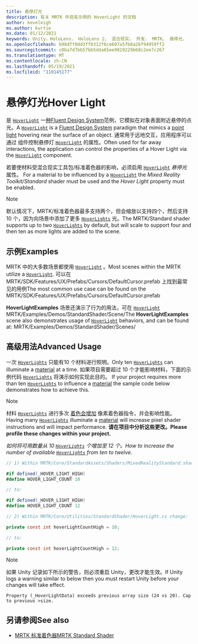 ```yaml
---
title: 悬停灯光
description: 有关 MRTK 中具有示例的 HoverLight 的文档
author: keveleigh
ms.author: kurtie
ms.date: 01/12/2021
keywords: Unity，HoloLens， HoloLens 2， 混合现实， 开发， MRTK， 悬停光，
ms.openlocfilehash: b98dff0dd3ff0312f6ce607a5fb8a26f94959ff2
ms.sourcegitcommit: c0ba7d7bb57bb5dda65ee9019229b68c2ee7c267
ms.translationtype: MT
ms.contentlocale: zh-CN
ms.lasthandoff: 05/19/2021
ms.locfileid: "110145177"
---
```

# <a name="hover-light"></a><span data-ttu-id="7749f-104">悬停灯光</span><span class="sxs-lookup"><span data-stu-id="7749f-104">Hover Light</span></span>

<span data-ttu-id="7749f-105">是 [`HoverLight`](xref:Microsoft.MixedReality.Toolkit.Utilities.HoverLight) 一[种Fluent Design System](https://www.microsoft.com/design/fluent/)范例，它模拟在对象表面[](https://docs.unity3d.com/Manual/Lighting.html)附近悬停的点光。</span><span class="sxs-lookup"><span data-stu-id="7749f-105">A [`HoverLight`](xref:Microsoft.MixedReality.Toolkit.Utilities.HoverLight) is a [Fluent Design System](https://www.microsoft.com/design/fluent/) paradigm that mimics a [point light](https://docs.unity3d.com/Manual/Lighting.html) hovering near the surface of an object.</span></span> <span data-ttu-id="7749f-106">通常用于远地交互，应用程序可以通过 组件控制悬停灯 [`HoverLight`](xref:Microsoft.MixedReality.Toolkit.Utilities.HoverLight) 的属性。</span><span class="sxs-lookup"><span data-stu-id="7749f-106">Often used for far away interactions, the application can control the properties of a Hover Light via the [`HoverLight`](xref:Microsoft.MixedReality.Toolkit.Utilities.HoverLight) component.</span></span>

<span data-ttu-id="7749f-107">若要使材料受混合现实工具包/标准着色器的影响，必须启用 [`HoverLight`](xref:Microsoft.MixedReality.Toolkit.Utilities.HoverLight) *悬停光* 属性。 </span><span class="sxs-lookup"><span data-stu-id="7749f-107">For a material to be influenced by a [`HoverLight`](xref:Microsoft.MixedReality.Toolkit.Utilities.HoverLight) the *Mixed Reality Toolkit/Standard* shader must be used and the *Hover Light* property must be enabled.</span></span>

> [!Note]
> <span data-ttu-id="7749f-108">默认情况下，MRTK/标准着色器最多支持两个，但会缩放以支持四个，然后支持 10 个，因为向场景中添加了更多 [`HoverLights`](xref:Microsoft.MixedReality.Toolkit.Utilities.HoverLight) 光。</span><span class="sxs-lookup"><span data-stu-id="7749f-108">The MRTK/Standard shader supports up to two [`HoverLights`](xref:Microsoft.MixedReality.Toolkit.Utilities.HoverLight) by default, but will scale to support four and then ten as more lights are added to the scene.</span></span>

## <a name="examples"></a><span data-ttu-id="7749f-109">示例</span><span class="sxs-lookup"><span data-stu-id="7749f-109">Examples</span></span>

<span data-ttu-id="7749f-110">MRTK 中的大多数场景都使用 [`HoverLight`](xref:Microsoft.MixedReality.Toolkit.Utilities.HoverLight) 。</span><span class="sxs-lookup"><span data-stu-id="7749f-110">Most scenes within the MRTK utilize a [`HoverLight`](xref:Microsoft.MixedReality.Toolkit.Utilities.HoverLight).</span></span> <span data-ttu-id="7749f-111">可以在 MRTK/SDK/Features/UX/Prefabs/Cursors/DefaultCursor.prefab 上找到最常见的用例</span><span class="sxs-lookup"><span data-stu-id="7749f-111">The most common use case can be found on the MRTK/SDK/Features/UX/Prefabs/Cursors/DefaultCursor.prefab</span></span>

<span data-ttu-id="7749f-112">**HoverLightExamples** 场景还演示了行为的用法，可在 [`HoverLight`](xref:Microsoft.MixedReality.Toolkit.Utilities.HoverLight) MRTK/Examples/Demos/StandardShader/Scene/</span><span class="sxs-lookup"><span data-stu-id="7749f-112">The **HoverLightExamples** scene also demonstrates usage of [`HoverLight`](xref:Microsoft.MixedReality.Toolkit.Utilities.HoverLight) behaviors, and can be found at: MRTK/Examples/Demos/StandardShader/Scenes/</span></span>

## <a name="advanced-usage"></a><span data-ttu-id="7749f-113">高级用法</span><span class="sxs-lookup"><span data-stu-id="7749f-113">Advanced Usage</span></span>

<span data-ttu-id="7749f-114">一次 [`HoverLights`](xref:Microsoft.MixedReality.Toolkit.Utilities.HoverLight) 只能有[](https://docs.unity3d.com/ScriptReference/Material.html)10 个材料进行照明。</span><span class="sxs-lookup"><span data-stu-id="7749f-114">Only ten [`HoverLights`](xref:Microsoft.MixedReality.Toolkit.Utilities.HoverLight) can illuminate a [material](https://docs.unity3d.com/ScriptReference/Material.html) at a time.</span></span> <span data-ttu-id="7749f-115">如果项目需要超过 10 个才能影响材料，下面的示例代码 [`HoverLights`](xref:Microsoft.MixedReality.Toolkit.Utilities.HoverLight) 将演示如何实现此目的。 [](https://docs.unity3d.com/ScriptReference/Material.html)</span><span class="sxs-lookup"><span data-stu-id="7749f-115">If your project requires more than ten [`HoverLights`](xref:Microsoft.MixedReality.Toolkit.Utilities.HoverLight) to influence a [material](https://docs.unity3d.com/ScriptReference/Material.html) the sample code below demonstrates how to achieve this.</span></span>

> [!Note]
> <span data-ttu-id="7749f-116">材料 [`HoverLights`](xref:Microsoft.MixedReality.Toolkit.Utilities.HoverLight) 进行多次 [着色会增加](https://docs.unity3d.com/ScriptReference/Material.html) 像素着色器指令，并会影响性能。</span><span class="sxs-lookup"><span data-stu-id="7749f-116">Having many [`HoverLights`](xref:Microsoft.MixedReality.Toolkit.Utilities.HoverLight) illuminate a [material](https://docs.unity3d.com/ScriptReference/Material.html) will increase pixel shader instructions and will impact performance.</span></span> <span data-ttu-id="7749f-117">**请在项目中分析这些更改。**</span><span class="sxs-lookup"><span data-stu-id="7749f-117">**Please profile these changes within your project.**</span></span>

<span data-ttu-id="7749f-118">*如何将可用数量从 10 [`HoverLights`](xref:Microsoft.MixedReality.Toolkit.Utilities.HoverLight) 个增加至 12 个。*</span><span class="sxs-lookup"><span data-stu-id="7749f-118">*How to increase the number of available [`HoverLights`](xref:Microsoft.MixedReality.Toolkit.Utilities.HoverLight) from ten to twelve.*</span></span>

```C#
// 1) Within MRTK/Core/StandardAssets/Shaders/MixedRealityStandard.shader change:

#if defined(_HOVER_LIGHT_HIGH)
#define HOVER_LIGHT_COUNT 10

// to:

#if defined(_HOVER_LIGHT_HIGH)
#define HOVER_LIGHT_COUNT 12

// 2) Within MRTK/Core/Utilities/StandardShader/HoverLight.cs change:

private const int hoverLightCountHigh = 10;

// to:

private const int hoverLightCountHigh = 12;
```

> [!NOTE]
> <span data-ttu-id="7749f-119">如果 Unity 记录如下所示的警告，则必须重启 Unity，更改才能生效。</span><span class="sxs-lookup"><span data-stu-id="7749f-119">If Unity logs a warning similar to below then you must restart Unity before your changes will take effect.</span></span>
>
> `Property (_HoverLightData) exceeds previous array size (24 vs 20). Cap to previous >size.`

## <a name="see-also"></a><span data-ttu-id="7749f-120">另请参阅</span><span class="sxs-lookup"><span data-stu-id="7749f-120">See also</span></span>

* [<span data-ttu-id="7749f-121">MRTK 标准着色器</span><span class="sxs-lookup"><span data-stu-id="7749f-121">MRTK Standard Shader</span></span>](mrtk-standard-shader.md)
